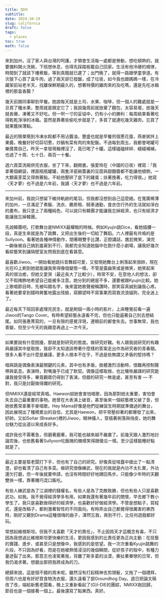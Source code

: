 ```yaml
---
title: 加州
subtitle: 
date: 2024-10-19
slug: california
draft: false
tags:
  - places
toc: true
math: false
---
```


來到加州，沒了家人與台灣的呵護，才領會生活每一處都是勞動，想吃頓熱的，就要備料開火洗碗，下班想休息，也得先踩踏板載自己回家。生活有他冷硬的規律，時間到了就該下樓煮飯，等到真餓就已遲了；出門晚了，就得一路跟學童爭道。有次狠下心買了盒牛肉，過了兩天卻已發酸，成了垃圾，如今我也跟媽媽一樣，在冷藏架前站老半天，找離保鮮期最久的，想著特價的雞肉來的及吃嗎，還是先吃冰箱裡的那盒香腸？

<!--more-->

幾天前跟同事聊到早餐。她說每天就是土司、水果、咖啡，但一個人的難處就是一旦買了種水果，整周就是跟定它了；我說幾周前就放棄了麵包，太容易壞，放幾天就長黴，凍著又不好吃。但一呎一寸的妥協中，仍有小小的勝利：每周結束看著吃得乾乾淨淨的冰箱。當然是靠著些偷吃步就是了，多買了就連吃幾天雞肉，忘買了就果醬抹薄點。

最近的簡單簡到冷凍水餃都不用沾醬油，豐盛也就是早餐煎個蔥花蛋，燕麥粥拌上果醬，晚餐好好切蒜切蔥，炒鍋有菜有肉的來配飯。不過每到周五，我都會喝罐可樂獎賞自己，昨天一拿發現箱裡沒了，竟已喝了十罐。這樣磕磕絆絆、縫縫補補，也過了十周、七十日、兩百一十餐。

週六買菜洗碗烘完衣服，坐了下來，翻開書。張愛玲在〈中國的日夜〉裡寫：「我拿著個網袋，裡面瓶瓶罐罐，兩隻洋瓷碗蓋裏的豆腐與甜麵醬都不能讓他傾側，一大顆黃芽菜又得側著點，不給他壓碎了底下的雞蛋；扶著挽著，吃力得很。」她寫〈天才夢〉也不過是六年前，我讀〈天才夢〉也不過是六年前。

---

來加州前，我說只想留下維持軌跡的尾羽，但我都沒想到自己這麼絕。在寬廣稀薄的加州，一旦滿足了煮飯、洗衣、繳房租、騎車通勤，食衣住行外的生活就如淨白的畫布。我只塗上了兩種純色，可以說只有韓團才能讓我忘掉經濟，也只有經濟才能讓我忘掉韓團。

先說韓團吧。打歌舞台是NMIXX最耀眼的時候。例如Kyujin跳Dice，看她插腰一段，真是生來就是為了跳舞，又把出生後的一切給了舞蹈。六人裡最有共鳴的是Sullyoon。看著她各種神情動作，閉著眼雙手比讚，正腔講話，尷尬微笑，演完一齣後被自己搞到羞窘到不行，我都完全知道她腦中在跑什麼小劇場，讓我好幾次看綜藝笑到讓隔壁室友問我到底在看甚麼。

最喜歡Jiwoo。一開始看她跳抖音舞超可愛，又發現她舞台上俐落起來很帥，現在光在IG上刷到她就能讓我笑得像個變態一樣。不管是露齒笑或是微笑，她笑起來真的很治癒，但她又愛哭（最近長大了比較少），時常不安，在意他人的想法，卻又不假掩飾地希望自己能被多注意。她分到的總是不多，還要被跟Kyujin比較。她上歌唱節目時，先被叫錯名字，後來當她歌聲被稱讚時，那笑容真誠到讓我心疼。看著她要拿到錢時興奮地露出怪臉，寫願望時不寫事業而寫救流浪貓狗，完全迷上了。

最近每天下班回家處理完民生，就是刷個一兩小時的影片，上床睡覺前看一遍Jiwoo的Tango Cover。有時希望綜藝永遠看不完，但也只能逼著自己別去想結尾。如同張惠菁寫的，一旦有限的感覺浮現，連眼前的都會失去。世事無常，我也善變，但至少今天的我願意再過上一次今天。

---

如果要說有什麼困擾，那就是對研究的態度。做研究好難。有人跟我說研究的有趣與嚴謹其中是取捨，我卻不太知道該帶著什麼樣的答案走出作為研究者的青春期。很多人看不出什麼是嚴謹，更多人根本不在乎，不過是些無謂又矛盾的堅持嗎？

唱與跳是偶像表演最關鍵的元素，其中也有矛盾，肢體激烈活動時，很難再控制聲帶與氣息。表演時，對嘴幾乎已成了默契。偶像這樣取捨，也比犧牲嚴謹的研究能讓我接受得多，畢竟觀眾仍得到了表演。但錯的研究一無是處，甚至有害 — 不對，我只是討厭做得爛的研究。

但NMIXX還是經常真唱。Haewon說她會害怕唱歌，因為那對她太重要，害怕會失去自己最重要的事物。她曾在大表演上破音，甚至後來一個綜藝裡又破了音，但她依舊常拿著手麥唱歌。Hey Mama好像是他們從練習生時期就準備過的舞台，因此展現出了種積累出的自信，尤其是Haewon，把平常壓抑著的都爆發了出來，好帥。又如Soñar (Breaker)裡的Jiwoo，眼神攝人，穿插著俐落與俏皮，她的舞台魅力從出道以來成長好多。

或許我也不需著急，但磨著磨著，我可能也越來越不嚴肅了。前幾天跟人激烈地討論完後，也依舊看著Sullyoon吃飯捲的醜樣笑得跟傻瓜一樣。至少這樣能睡好點就是了。

---

最近主要是幫老闆打下手，但也有了自己的研究。好像真從喧囂中搶出了一點清澄，卻也看清了自己有多菜。做研究很像練武，現在的我就是內功不太扎實，外功還欠打磨，但一年後就要申請，也沒有時間好好地蹲回馬步。只能像少年時的天觀雙俠一樣，靠著機巧混口飯吃。

有些人練武是為了江湖裡的錢權名，有些人是為了克敵致勝，但也有些人只是喜歡武功，如我。我不覺得經濟學多有用，如果我還有著幾年前的關懷，早去鄉下教小學生了。我只是喜歡做得好的經濟學，也喜歡好好做經濟學。不管是想點子，寫程式，還是改稿子，都刺激著智性的不同面向。有時弄出自己都覺得很厲害的東西時，剛好又聽到Drama這種很嗨的曲子，渾然忘我，爽到不行，比任何遊戲都好玩。

常想起維根斯坦。但我不太喜歡「天才的責任」，不止因爲天才這概念有毒，不只因為我想過比維根斯坦更快樂的生活，更因我感到的比責任更為正向主動：在技藝的實踐、進步、或甚至只是想像中，我感到的是慾望。我一次次重看Kyujin跳舞的片段，不只因為好看，而是在她被熱情浸沒的幾個瞬間，從好孩子的殼中，有種力量迸裂了出來。那意志也凌駕著我，背離了斯多葛的淡漠，撕扯著眷戀的日常，但我仍渴求著。想磨出那把我將成為的刀。

總歸來說，這是個不錯的周末呢。雖然沒有打起精神去剪頭髮，又拖了一個禮拜，但周六也是有好好買食物洗衣服，還久違看了部Groundhog Day。週日把論文稿改了改，端給新舊老闆看，晚上又重新看起了(G)I-DlE的團綜，NMIXX剛回歸，節目也是一個接著一個上。最後還寫了點東西。真好。
